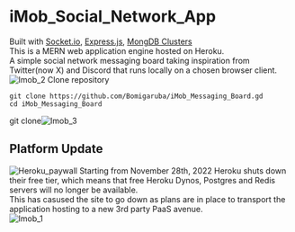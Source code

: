 # iMob_Social_Network_App

Built with [Socket.io](https://socket.io/), [Express.js](https://expressjs.com/), [MongDB Clusters](https://www.tableau.com/)<br>
This is a MERN web application engine hosted on Heroku.<br> A simple social network messaging board taking inspiration from Twitter(now X) and 
Discord that runs locally on a chosen browser client.
![Imob_2](https://github.com/Bomigaruba/iMob_Messaging_Board/assets/56232544/22804898-4419-4d36-9f57-cf73bd41d4bc)
Clone repository
```
git clone https://github.com/Bomigaruba/iMob_Messaging_Board.gd
cd iMob_Messaging_Board
```
git clone![Imob_3](https://github.com/Bomigaruba/iMob_Messaging_Board/assets/56232544/1d853041-c6a5-4b56-8744-b62fd20d64ad)

## Platform Update
![Heroku_paywall](https://github.com/Bomigaruba/iMob_Messaging_Board/assets/56232544/4995e31a-a301-45d8-a35a-9c31f5a488cb)
Starting from November 28th, 2022 Heroku shuts down their free tier, which means that free Heroku Dynos, Postgres and Redis servers will no longer be available.<br>
This has casused the site to go down as plans are in place to transport the application hosting to a new 3rd party PaaS avenue.<br> 
![Imob_1](https://github.com/Bomigaruba/iMob_Messaging_Board/assets/56232544/b6ebbd1b-58d8-419d-9bfa-a0df56c1d3b9)
